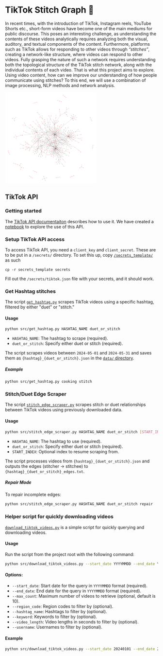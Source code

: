 # TikTok Stitch Graph 🎵

In recent times, with the introduction of TikTok, Instagram reels, YouTube Shorts etc., short-form videos have become one of the main mediums for public discourse. This poses an interesting challenge, as understanding the contents of these videos analytically requires analyzing both the visual, auditory, and textual components of the content. Furthermore, platforms such as TikTok allows for responding to other videos through *“stitches”*, creating a network-like structure, where videos can respond to other videos. Fully grasping the nature of such a network requires understanding both the topological structure of the TikTok stitch network, along with the individual contents of each video. That is what this project aims to explore. Using video content, how can we improve our understanding of how people communicate using stitches? To this end, we will use a combination of image processing, NLP methods and network analysis. 

<img src="figures/user_graphs_filtered/maga-user-graph-filtered.svg" width="300">


## TikTok API
### Getting started
The [TikTok API documentaiton](https://developers.tiktok.com/doc/about-research-api/) describes how to use it. We have created a [notebook](/notebooks/1.0-mahf-tiktok-api-fun.ipynb) to explore the use of this API. 

### Setup TikTok API access
To access TikTok API, you need a `client_key` and `client_secret`. These are to be put in a `/secrets/` directory. To set this up, copy [`/secrets_template/`](/secrets_template/) as such
```
cp -r secrets_template secrets
```
Fill out the `/secrets/tiktok.json` file with your secrets, and it should work.


### Get Hashtag stitches

The script [`get_hashtag.py`](/src/get_hashtag.py) scrapes TikTok videos using a specific hashtag, filtered by either "duet" or "stitch."


#### Usage

```bash
python src/get_hashtag.py HASHTAG_NAME duet_or_stitch
```

- `HASHTAG_NAME`: The hashtag to scrape (required).
- `duet_or_stitch`: Specify either duet or stitch (required).

The script scrapes videos between `2024-05-01` and `2024-05-31` and saves them as `{hashtag}_{duet_or_stitch}.json` in the [`data/` directory](/data/).


##### Example

```bash
python src/get_hashtag.py cooking stitch
```


### Stitch/Duet Edge Scraper

The script [`stitch_edge_scraper.py`](/src/stitch_edge_scraper.py) scrapes stitch or duet relationships between TikTok videos using previously downloaded data.

#### Usage

```bash
python src/stitch_edge_scraper.py HASHTAG_NAME duet_or_stitch [START_INDEX]
```

- `HASHTAG_NAME`: The hashtag to use (required).
- `duet_or_stitch`: Specify either duet or stitch (required).
- `START_INDEX`: Optional index to resume scraping from.

The script processes videos from `{hashtag}_{duet_or_stitch}.json` and outputs the edges (stitcher -> stitchee) to `{hashtag}_{duet_or_stitch}_edges.txt`.

##### Repair Mode

To repair incomplete edges:

```bash
python src/stitch_edge_scraper.py HASHTAG_NAME duet_or_stitch repair
```


### Helper script for quickly downloading videos

[`download_tiktok_videos.py`](/src/download_tiktok_videos.py) is a simple script for quickly querying and downloading videos.

#### Usage

Run the script from the project root with the following command:

```bash
python src/download_tiktok_videos.py --start_date YYYYMMDD --end_date YYYYMMDD [options]
```

#### Options:

- `--start_date`: Start date for the query in `YYYYMMDD` format (required).
- `--end_date`: End date for the query in `YYYYMMDD` format (required).
- `--max_count`: Maximum number of videos to retrieve (optional, default is 10).
- `--region_code`: Region codes to filter by (optional).
- `--hashtag_name`: Hashtags to filter by (optional).
- `--keyword`: Keywords to filter by (optional).
- `--video_length`: Video lengths in seconds to filter by (optional).
- `--username`: Usernames to filter by (optional).

#### Example
```bash
python src/download_tiktok_videos.py --start_date 20240101 --end_date 20240110 --max_count 10 --keyword "stitch with"
```